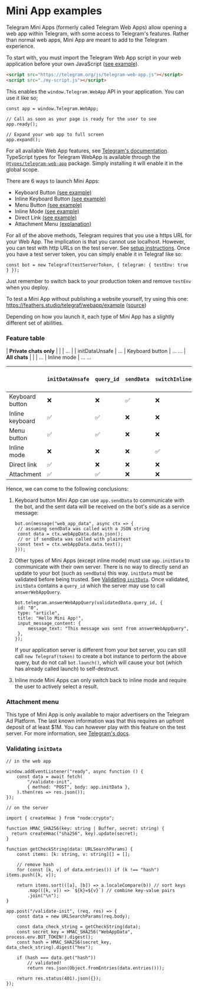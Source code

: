 # Mini App examples

Telegram Mini Apps (formerly called Telegram Web Apps) allow opening a web app within Telegram, with some access to Telegram's features. Rather than normal web apps, Mini App are meant to add to the Telegram experience.

To start with, you must import the Telegram Web App script in your web application before your own JavaScript ([see example](./serve/public/index.html#L33)).

```HTML
<script src="https://telegram.org/js/telegram-web-app.js"></script>
<script src="./my-script.js"></script>
```

This enables the `window.Telegram.WebApp` API in your application. You can use it like so;

```TS
const app = window.Telegram.WebApp;

// Call as soon as your page is ready for the user to see
app.ready();

// Expand your web app to full screen
app.expand();
```

For all available Web App features, see [Telegram's documentation](https://core.telegram.org/bots/webapps#initializing-mini-apps). TypeScript types for Telegram WebApp is available through the [`@types/telegram-web-app`](https://www.npmjs.com/package/@types/telegram-web-app) package. Simply installing it will enable it in the global scope.

There are 6 ways to launch Mini Apps:

- Keyboard Button [(see example)](./keyboard-button-mini-app.ts)
- Inline Keyboard Button [(see example)](./inline-keyboard-button-mini-app.ts)
- Menu Button [(see example)](./menu-button-mini-app.ts)
- Inline Mode [(see example)](./inline-mode-mini-app.ts)
- Direct Link [(see example)](./direct-link-mini-app.ts)
- Attachment Menu [(explanation)](#attachment-menu)

For all of the above methods, Telegram requires that you use a https URL for your Web App. The implication is that you cannot use localhost. However, you can test with http URLs on the test server. See [setup instructions](https://core.telegram.org/bots/webapps#testing-mini-apps). Once you have a test server token, you can simply enable it in Telegraf like so:

```TS
const bot = new Telegraf(testServerToken, { telegram: { testEnv: true } });
```

Just remember to switch back to your production token and remove `testEnv` when you deploy.

To test a Mini App without publishing a website yourself, try using this one: https://feathers.studio/telegraf/webapp/example ([source](./serve/public))

Depending on how you launch it, each type of Mini App has a slightly different set of abilities.

### Feature table
| **Private chats only** | | | ...
| | initDataUnsafe | ...
| Keyboard button | ...
...
| **All chats** | | | ...
| Inline mode | ...
...


|                 | `initDataUnsafe` | `query_id` | `sendData` | `switchInlineQuery` | `chat_instance`, `chat_type`, `start_param` | `chat` |Private chat only|
| --------------- | ---------------- | ---------- | ---------- | ------------------- | ------------------------------------------- | ------ | ---------- |
| Keyboard button | ❌               | ❌         | ✅         | ❌                  | ❌                                          | ❌     | ✅     |
| Inline keyboard | ✅               | ✅         | ❌         | ❌                  | ❌                                          | ❌     | ✅     |
| Menu button     | ✅               | ✅         | ❌         | ❌                  | ❌                                          | ❌     | ✅     |
| Inline mode     | ❌               | ❌         | ❌         | ✅                  | ❌                                          | ❌     | ❌     |
| Direct link     | ✅               | ❌         | ❌         | ❌                  | ✅                                          | ❌     | ❌     |
| Attachment      | ✅               | ✅         | ❌         | ❌                  | ❌                                          | ✅     | ❌     |

Hence, we can come to the following conclusions:

1. Keyboard button Mini App can use `app.sendData` to communicate with the bot, and the sent data will be received on the bot's side as a service message:

   ```TS
   bot.on(message("web_app_data", async ctx => {
   	// assuming sendData was called with a JSON string
   	const data = ctx.webAppData.data.json();
   	// or if sendData was called with plaintext
   	const text = ctx.webAppData.data.text();
   }));
   ```

2. Other types of Mini Apps (except inline mode) must use `app.initData` to communicate with their own server. There is no way to directly send an update to your bot (such as `sendData`) this way. `initData` must be validated before being trusted. See [Validating `initData`](#validating-initdata). Once validated, `initData` contains a `query_id` which the server may use to call `answerWebAppQuery`.

   ```TS
   bot.telegram.answerWebAppQuery(validatedData.query_id, {
   	id: "0",
   	type: "article",
   	title: "Hello Mini App!",
   	input_message_content: {
   		message_text: "This message was sent from answerWebAppQuery",
   	},
   });
   ```

   If your application server is different from your bot server, you can still call `new Telegraf(token)` to create a bot instance to perform the above query, but do not call `bot.launch()`, which will cause your bot (which has already called launch) to self-destruct.

3. Inline mode Mini Apps can only switch back to inline mode and require the user to actively select a result.

### Attachment menu

This type of Mini App is only available to major advertisers on the Telegram Ad Platform. The last known information was that this requires an upfront deposit of at least $1M. You can however play with this feature on the test server. For more information, see [Telegram's docs](https://core.telegram.org/bots/webapps#launching-mini-apps-from-the-attachment-menu).

### Validating `initData`

```TS
// in the web app

window.addEventListener("ready", async function () {
	const data = await fetch(
		"/validate-init",
		{ method: "POST", body: app.initData },
	).then(res => res.json());
});
```

```TS
// on the server

import { createHmac } from "node:crypto";

function HMAC_SHA256(key: string | Buffer, secret: string) {
  return createHmac("sha256", key).update(secret);
}

function getCheckString(data: URLSearchParams) {
	const items: [k: string, v: string][] = [];

	// remove hash
	for (const [k, v] of data.entries()) if (k !== "hash") items.push([k, v]);

	return items.sort(([a], [b]) => a.localeCompare(b)) // sort keys
		.map(([k, v]) => `${k}=${v}`) // combine key-value pairs
		.join("\n");
}

app.post("/validate-init", (req, res) => {
	const data = new URLSearchParams(req.body);

	const data_check_string = getCheckString(data);
	const secret_key = HMAC_SHA256("WebAppData", process.env.BOT_TOKEN!).digest();
	const hash = HMAC_SHA256(secret_key, data_check_string).digest("hex");

	if (hash === data.get("hash"))
		// validated!
		return res.json(Object.fromEntries(data.entries()));

	return res.status(401).json({});
});
```

